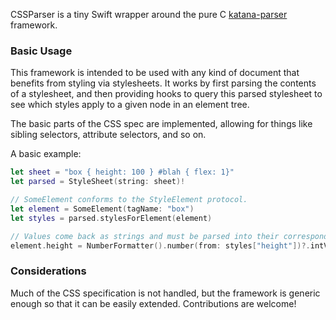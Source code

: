 CSSParser is a tiny Swift wrapper around the pure C [katana-parser](https://github.com/hackers-painters/katana-parser) framework.

### Basic Usage
This framework is intended to be used with any kind of document that benefits from styling via stylesheets. It works by first parsing the contents of a stylesheet, and then providing hooks to query this parsed stylesheet to see which styles apply to a given node in an element tree.

The basic parts of the CSS spec are implemented, allowing for things like sibling selectors, attribute selectors, and so on.

A basic example:

```swift
let sheet = "box { height: 100 } #blah { flex: 1}"
let parsed = StyleSheet(string: sheet)!

// SomeElement conforms to the StyleElement protocol.
let element = SomeElement(tagName: "box")
let styles = parsed.stylesForElement(element)

// Values come back as strings and must be parsed into their corresponding type.
element.height = NumberFormatter().number(from: styles["height"])?.intValue ?? 0
```

### Considerations
Much of the CSS specification is not handled, but the framework is generic enough so that it can be easily extended. Contributions are welcome!

